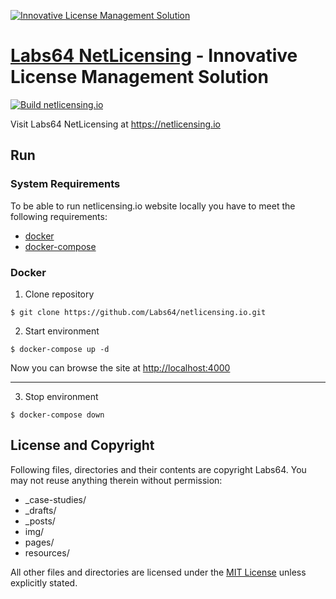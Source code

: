 <a href="https://netlicensing.io"><img src="https://netlicensing.io/img/netlicensing-stage-twitter.jpg" alt="Innovative License Management Solution"></a>

# [Labs64 NetLicensing](https://netlicensing.io) - Innovative License Management Solution

[![Build netlicensing.io](https://github.com/Labs64/netlicensing.io/workflows/Build%20netlicensing.io/badge.svg)](https://github.com/Labs64/netlicensing.io/actions?query=workflow%3A%22Build+netlicensing.io%22)

Visit Labs64 NetLicensing at https://netlicensing.io

## Run

### System Requirements
To be able to run netlicensing.io website locally you have to meet the following requirements:
* [docker](https://www.docker.com)
* [docker-compose](https://docs.docker.com/compose/)

### Docker

1. Clone repository
```
$ git clone https://github.com/Labs64/netlicensing.io.git
```

2. Start environment
```
$ docker-compose up -d
```

Now you can browse the site at [http://localhost:4000](http://localhost:4000)

---

3. Stop environment
```
$ docker-compose down
```

## License and Copyright

Following files, directories and their contents are copyright Labs64. You may not reuse anything therein without permission:

* _case-studies/
* _drafts/
* _posts/
* img/
* pages/
* resources/

All other files and directories are licensed under the [MIT License](https://www.opensource.org/licenses/mit-license.php) unless explicitly stated.

